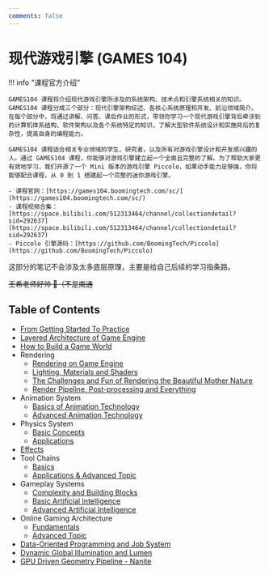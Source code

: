 ```yaml
---
comments: false
---
```


# 现代游戏引擎 (GAMES 104)

!!! info "课程官方介绍"

    GAMES104 课程将介绍现代游戏引擎所涉及的系统架构、技术点和引擎系统相关的知识。GAMES104 课程分成三个部分：现代引擎架构综述、各核心系统原理和开发、前沿领域简介。在每个部分中，将通过讲解、问答、课后作业的形式，带领你学习一个现代游戏引擎背后牵涉到的计算机体系结构、软件架构以及各个系统特定的知识，了解大型软件系统设计和实施背后的复杂性，提高自身的编程能力。

    GAMES104 课程适合相关专业领域的学生、研究者，以及所有对游戏引擎设计和开发感兴趣的人。通过 GAMES104 课程，你能够对游戏引擎建立起一个全面且完整的了解。为了帮助大家更有效地学习，我们开源了一个 Mini 版本的游戏引擎 Piccolo，如果动手能力足够强，你将能够配合课程，从 0 到 1 搭建起一个完整的迷你游戏引擎。

    - 课程官网：[https://games104.boomingtech.com/sc/](https://games104.boomingtech.com/sc/)
    - 课程视频合集：[https://space.bilibili.com/512313464/channel/collectiondetail?sid=292637](https://space.bilibili.com/512313464/channel/collectiondetail?sid=292637)
    - Piccolo 引擎源码：[https://github.com/BoomingTech/Piccolo](https://github.com/BoomingTech/Piccolo)

这部分的笔记不会涉及太多底层原理，主要是给自己后续的学习指条路。

<del>王希老师好帅 :drooling_face:（不是南通</del>

## Table of Contents

- [From Getting Started To Practice](lecture-01)
- [Layered Architecture of Game Engine](lecture-02)
- [How to Build a Game World](lecture-03)
- Rendering
    - [Rendering on Game Engine](lecture-04)
    - [Lighting, Materials and Shaders](lecture-05)
    - [The Challenges and Fun of Rendering the Beautiful Mother Nature](lecture-06)
    - [Render Pipeline, Post-processing and Everything](lecture-07)
- Animation System
    - [Basics of Animation Technology](lecture-08)
    - [Advanced Animation Technology](lecture-09)
- Physics System
    - [Basic Concepts](lecture-10)
    - [Applications](lecture-11)
- [Effects](lecture-12)
- Tool Chains
    - [Basics](lecture-13)
    - [Applications & Advanced Topic](lecture-14)
- Gameplay Systems
    - [Complexity and Building Blocks](lecture-15)
    - [Basic Artificial Intelligence](lecture-16)
    - [Advanced Artificial Intelligence](lecture-17)
- Online Gaming Architecture
    - [Fundamentals](lecture-18)
    - [Advanced Topic](lecture-19)
- [Data-Oriented Programming and Job System](lecture-20)
- [Dynamic Global Illumination and Lumen](lecture-21)
- [GPU Driven Geometry Pipeline - Nanite](lecture-22)
